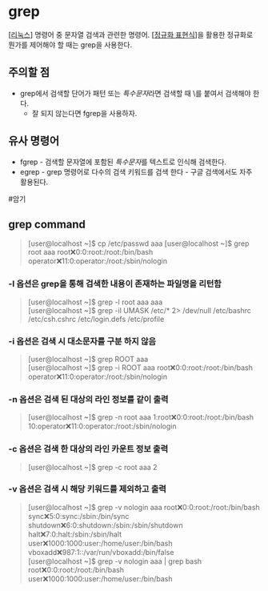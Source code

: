# grep

[[리눅스]] 명령어 중 문자열 검색과 관련한 명령어. [[정규화 표현식]]을 활용한 정규화로 뭔가를 제어해야 할 때는 grep을 사용한다.


## 주의할 점
- grep에서 검색할 단어가 패턴 또는 *특수문자*라면 검색할 때 \\를 붙여서 검색해야 한다. 
  - 잘 되지 않는다면 fgrep을 사용하자. 

## 유사 명령어
- fgrep - 검색할 문자열에 포함된 *특수문자*를 텍스트로 인식해 검색한다.
- egrep - grep 명령어로 다수의 검색 키워드를 검색 한다 - 구글 검색에서도 자주 활용된다. 

#암기  

## grep command 
>[user@localhost ~]$ cp /etc/passwd aaa 
[user@localhost ~]$ grep root aaa root:x:0:0:root:/root:/bin/bash operator:x:11:0:operator:/root:/sbin/nologin  

 
### -l 옵션은 grep을 통해 검색한 내용이 존재하는 파일명을 리턴함  
>[user@localhost ~]$ grep -l root aaa aaa  
[user@localhost ~]$ grep -il UMASK /etc/* 2> /dev/null /etc/bashrc /etc/csh.cshrc /etc/login.defs /etc/profile  

 

### -i 옵션은 검색 시 대소문자를 구분 하지 않음  
>[user@localhost ~]$ grep ROOT aaa  
[user@localhost ~]$ grep -i ROOT aaa root:x:0:0:root:/root:/bin/bash operator:x:11:0:operator:/root:/sbin/nologin  

 

### -n 옵션은 검색 된 대상의 라인 정보를 같이 출력  

>[user@localhost ~]$ grep -n root aaa 1:root:x:0:0:root:/root:/bin/bash 10:operator:x:11:0:operator:/root:/sbin/nologin  

 

### -c 옵션은 검색 한 대상의 라인 카운트 정보 출력  

>[user@localhost ~]$ grep -c root aaa 2  

 

### -v 옵션은 검색 시 해당 키워드를 제외하고 출력  

>[user@localhost ~]$ grep -v nologin aaa root:x:0:0:root:/root:/bin/bash sync:x:5:0:sync:/sbin:/bin/sync shutdown:x:6:0:shutdown:/sbin:/sbin/shutdown halt:x:7:0:halt:/sbin:/sbin/halt user:x:1000:1000:user:/home/user:/bin/bash vboxadd:x:987:1::/var/run/vboxadd:/bin/false  
[user@localhost ~]$ grep -v nologin aaa | grep bash root:x:0:0:root:/root:/bin/bash user:x:1000:1000:user:/home/user:/bin/bash  

[//begin]: # "Autogenerated link references for markdown compatibility"
[리눅스]: 리눅스.md "리눅스"
[정규화 표현식]: <정규화 표현식.md> "정규화 표현식"
[//end]: # "Autogenerated link references"